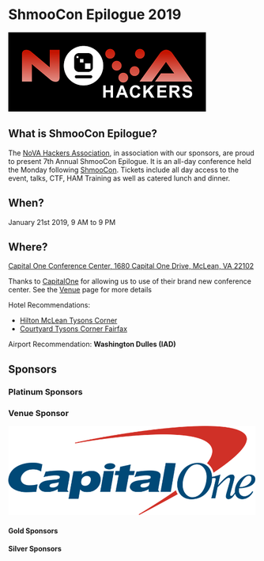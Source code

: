 # ShmooCon Epilogue 2019

![](imgs/novahackers.png)

## What is ShmooCon Epilogue?

The [NoVA Hackers Association](http://www.novahackers.com/), in association with our sponsors, are proud to present 7th Annual ShmooCon Epilogue. It is an all-day conference held the Monday following [ShmooCon](https://www.shmoocon.org/). Tickets include all day access to the event, talks, CTF, HAM Training as well as catered lunch and dinner. 

## When?

January 21st 2019, 9 AM to 9 PM

## Where? 

[Capital One Conference Center, 1680 Capital One Drive, McLean, VA 22102](https://goo.gl/maps/5iu2ZvFbobM2)

Thanks to [CapitalOne](https://www.capitalone.com) for allowing us to use of their brand new conference center. See the [Venue](venue.md) page for more details

Hotel Recommendations: 
- [Hilton McLean Tysons Corner](https://www3.hilton.com/en/hotels/virginia/hilton-mclean-tysons-corner-MCLMHHH/index.html)
- [Courtyard Tysons Corner Fairfax](https://www.marriott.com/hotels/travel/wastn-courtyard-tysons-corner-fairfax/)

Airport Recommendation: **Washington Dulles (IAD)**

## Sponsors 

### Platinum Sponsors


### Venue Sponsor

<a href="https://www.capitalone.com"><img width=500px src="imgs/capitalone.png"></a>


#### Gold Sponsors


#### Silver Sponsors



